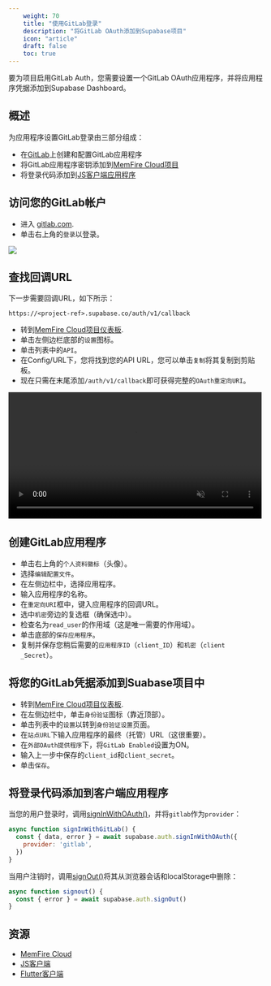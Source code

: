 ```yaml
---
    weight: 70
    title: "使用GitLab登录"
    description: "将GitLab OAuth添加到Supabase项目"
    icon: "article"
    draft: false
    toc: true
---
```


要为项目启用GitLab Auth，您需要设置一个GitLab OAuth应用程序，并将应用程序凭据添加到Supabase Dashboard。

## 概述

为应用程序设置GitLab登录由三部分组成：

- 在[GitLab](https://gitlab.com)上创建和配置GitLab应用程序
- 将GitLab应用程序密钥添加到[MemFire Cloud项目](https://cloud.memfiredb.com)
- 将登录代码添加到[JS客户端应用程序](https://github.com/supabase/supabase-js)

## 访问您的GitLab帐户

- 进入 [gitlab.com](https://gitlab.com).
- 单击右上角的`登录`以登录。

<img src="/docs/img/guides/auth-gitlab/gitlab-portal.png">

## 查找回调URL

下一步需要回调URL，如下所示：

`https://<project-ref>.supabase.co/auth/v1/callback`

- 转到[MemFire Cloud项目仪表板](https://cloud.memfiredb.com).
- 单击左侧边栏底部的`设置`图标。
- 单击列表中的`API`。
- 在Config/URL下，您将找到您的API URL，您可以单击`复制`将其复制到剪贴板。 
- 现在只需在末尾添加`/auth/v1/callback`即可获得完整的`OAuth重定向URI`。

<video width="99%" muted playsInline controls="true">
  <source src="/docs/videos/api/api-url-and-key.mp4" type="video/mp4" muted playsInline />
</video>

## 创建GitLab应用程序

- 单击右上角的`个人资料徽标`（头像）。
- 选择`编辑配置文件`。
- 在左侧边栏中，选择应用程序。
- 输入应用程序的名称。
- 在`重定向URI`框中，键入应用程序的回调URL。
- 选中`机密`旁边的复选框（确保选中）。
- 检查名为`read_user`的作用域（这是唯一需要的作用域）。
- 单击底部的`保存应用程序`。
- 复制并保存您稍后需要的`应用程序ID`（`client_ID`）和`机密`（`client _Secret`）。

## 将您的GitLab凭据添加到Suabase项目中

- 转到[MemFire Cloud项目仪表板](https://cloud.memfiredb.com).
- 在左侧边栏中，单击`身份验证`图标（靠近顶部）。
- 单击列表中的`设置`以转到`身份验证设置`页面。
- 在`站点URL`下输入应用程序的最终（托管）URL（这很重要）。
- 在`外部OAuth提供程序`下，将`GitLab Enabled`设置为ON。
- 输入上一步中保存的`client_id`和`client_secret`。
- 单击`保存`。

## 将登录代码添加到客户端应用程序

当您的用户登录时，调用[signInWithOAuth()](/docs/app/SDKdocs/JavaScript/auth/auth-signinwithoauth)，并将`gitlab`作为`provider`：

```js
async function signInWithGitLab() {
  const { data, error } = await supabase.auth.signInWithOAuth({
    provider: 'gitlab',
  })
}
```

当用户注销时，调用[signOut()](/docs/app/SDKdocs/JavaScript/auth/auth-signout)将其从浏览器会话和localStorage中删除：

```js
async function signout() {
  const { error } = await supabase.auth.signOut()
}
```

## 资源

- [MemFire Cloud](https://cloud.memfiredb.com)
- [JS客户端](https://github.com/supabase/supabase-js)
- [Flutter客户端](https://github.com/supabase/supabase-flutter)


